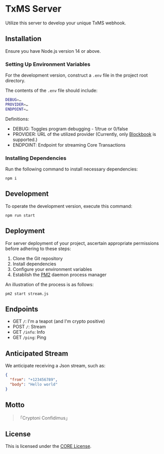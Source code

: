 # TxMS Server

Utilize this server to develop your unique TxMS webhook.

## Installation

Ensure you have Node.js version 14 or above.

### Setting Up Environment Variables

For the development version, construct a `.env` file in the project root directory.

The contents of the `.env` file should include:

```sh
DEBUG=…
PROVIDER=…
ENDPOINT=…
```

Definitions:
- DEBUG: Toggles program debugging - 1/true or 0/false
- PROVIDER: URL of the utilized provider (Currently, only [Blockbook](https://github.com/trezor/blockbook) is supported.)
- ENDPOINT: Endpoint for streaming Core Transactions

### Installing Dependencies

Run the following command to install necessary dependencies:

`npm i`

## Development

To operate the development version, execute this command:

`npm run start`

## Deployment

For server deployment of your project, ascertain appropriate permissions before adhering to these steps:

1. Clone the Git repository
1. Install dependencies
1. Configure your environment variables
1. Establish the [PM2](https://pm2.keymetrics.io/) daemon process manager

An illustration of the process is as follows:

`pm2 start stream.js`

## Endpoints

- GET `/`: I'm a teapot (and I'm crypto positive)
- POST `/`: Stream
- GET `/info`: Info
- GET `/ping`: Ping

## Anticipated Stream

We anticipate receiving a Json stream, such as:

```json
{
  "from": "+123456789",
  "body": "Hello world"
}
```

## Motto

> 「Cryptoni Confidimus」

## License

This is licensed under the [CORE License](LICENSE).
